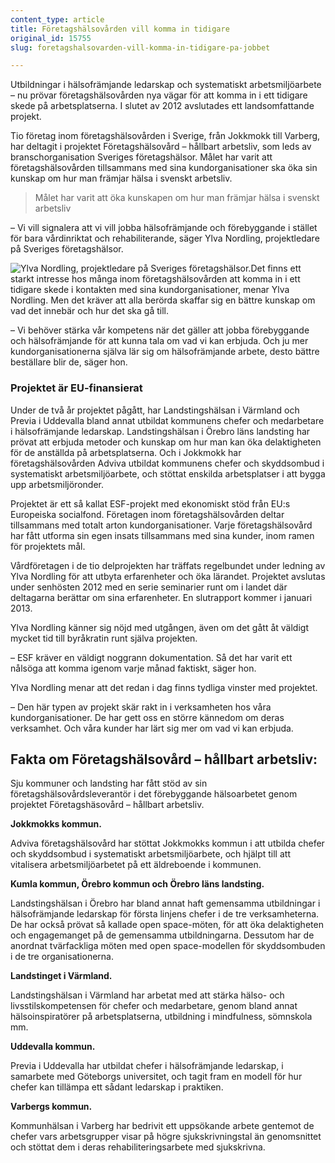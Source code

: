 ```yaml
---
content_type: article
title: Företagshälsovården vill komma in tidigare
original_id: 15755
slug: foretagshalsovarden-vill-komma-in-tidigare-pa-jobbet

---
```


Utbildningar i hälsofrämjande ledarskap och systematiskt arbetsmiljöarbete – nu prövar företagshälsovården nya vägar för att komma in i ett tidigare skede på arbetsplatserna. I slutet av 2012 avslutades ett landsomfattande projekt.

Tio företag inom företagshälsovården i Sverige, från Jokkmokk till Varberg, har deltagit i projektet Företagshälsovård – hållbart arbetsliv, som leds av branschorganisation Sveriges företagshälsor. Målet har varit att företagshälsovården tillsammans med sina kundorganisationer ska öka sin kunskap om hur man främjar hälsa i svenskt arbetsliv.

> Målet har varit att öka kunskapen om hur man främjar hälsa i svenskt arbetsliv

– Vi vill signalera att vi vill jobba hälsofrämjande och förebyggande i stället för bara vårdinriktat och rehabiliterande, säger Ylva Nordling, projektledare på Sveriges företagshälsor.

![Ylva Nordling, projektledare på Sveriges företagshälsor.](https://www.suntarbetsliv.se/wp-content/uploads/2012/11/ylva_nordling_160x205-ab-1.jpg "Ylva Nordling, projektledare på Sveriges företagshälsor.")Det finns ett starkt intresse hos många inom företagshälsovården att komma in i ett tidigare skede i kontakten med sina kundorganisationer, menar Ylva Nordling. Men det kräver att alla berörda skaffar sig en bättre kunskap om vad det innebär och hur det ska gå till.

– Vi behöver stärka vår kompetens när det gäller att jobba förebyggande och hälsofrämjande för att kunna tala om vad vi kan erbjuda. Och ju mer kundorganisationerna själva lär sig om hälsofrämjande arbete, desto bättre beställare blir de, säger hon.

### Projektet är EU-finansierat

Under de två år projektet pågått, har Landstingshälsan i Värmland och Previa i Uddevalla bland annat utbildat kommunens chefer och medarbetare i hälsofrämjande ledarskap. Landstingshälsan i Örebro läns landsting har prövat att erbjuda metoder och kunskap om hur man kan öka delaktigheten för de anställda på arbetsplatserna. Och i Jokkmokk har företagshälsovården Adviva utbildat kommunens chefer och skyddsombud i systematiskt arbetsmiljöarbete, och stöttat enskilda arbetsplatser i att bygga upp arbetsmiljöronder.

Projektet är ett så kallat ESF-projekt med ekonomiskt stöd från EU:s Europeiska socialfond. Företagen inom företagshälsovården deltar tillsammans med totalt arton kundorganisationer. Varje företagshälsovård har fått utforma sin egen insats tillsammans med sina kunder, inom ramen för projektets mål.

Vårdföretagen i de tio delprojekten har träffats regelbundet under ledning av Ylva Nordling för att utbyta erfarenheter och öka lärandet. Projektet avslutas under senhösten 2012 med en serie seminarier runt om i landet där deltagarna berättar om sina erfarenheter. En slutrapport kommer i januari 2013.

Ylva Nordling känner sig nöjd med utgången, även om det gått åt väldigt mycket tid till byråkratin runt själva projekten.

– ESF kräver en väldigt noggrann dokumentation. Så det har varit ett nålsöga att komma igenom varje månad faktiskt, säger hon.

Ylva Nordling menar att det redan i dag finns tydliga vinster med projektet.

– Den här typen av projekt skär rakt in i verksamheten hos våra kundorganisationer. De har gett oss en större kännedom om deras verksamhet. Och våra kunder har lärt sig mer om vad vi kan erbjuda.

Fakta om Företagshälsovård – hållbart arbetsliv:
------------------------------------------------

Sju kommuner och landsting har fått stöd av sin företagshälsovårdsleverantör i det förebyggande hälsoarbetet genom projektet Företagshäsovård – hållbart arbetsliv.

**Jokkmokks kommun.** 

Adviva företagshälsovård har stöttat Jokkmokks kommun i att utbilda chefer och skyddsombud i systematiskt arbetsmiljöarbete, och hjälpt till att vitalisera arbetsmiljöarbetet på ett äldreboende i kommunen.

**Kumla kommun, Örebro kommun och Örebro läns landsting.**

Landstingshälsan i Örebro har bland annat haft gemensamma utbildningar i hälsofrämjande ledarskap för första linjens chefer i de tre verksamheterna. De har också prövat så kallade open space-möten, för att öka delaktigheten och engagemanget på de gemensamma utbildningarna. Dessutom har de anordnat tvärfackliga möten med open space-modellen för skyddsombuden i de tre organisationerna.

**Landstinget i Värmland.**

Landstingshälsan i Värmland har arbetat med att stärka hälso- och livsstilskompetensen för chefer och medarbetare, genom bland annat hälsoinspiratörer på arbetsplatserna, utbildning i mindfulness, sömnskola mm.

**Uddevalla kommun.**

Previa i Uddevalla har utbildat chefer i hälsofrämjande ledarskap, i samarbete med Göteborgs universitet, och tagit fram en modell för hur chefer kan tillämpa ett sådant ledarskap i praktiken.

**Varbergs kommun.**

Kommunhälsan i Varberg har bedrivit ett uppsökande arbete gentemot de chefer vars arbetsgrupper visar på högre sjukskrivningstal än genomsnittet och stöttat dem i deras rehabiliteringsarbete med sjukskrivna.

